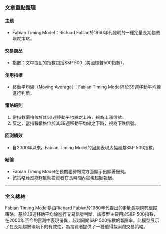 ### 文章重點整理

#### 主題  
- Fabian Timing Model：Richard Fabian於1960年代發明的一種定量長期趨勢跟蹤策略。

#### 交易商品  
- 指數：文中提到的指數包括S&P 500（美國標普500指數）。

#### 使用指標  
- 移動平均線（Moving Average）：Fabian Timing Model基於39週移動平均線進行判斷。

#### 策略細則  
1. 當指數價格位於其39週移動平均線之上時，視為上漲信號。  
2. 反之，當指數價格位於其39週移動平均線之下時，視為下跌信號。  

#### 回測績效  
- 自2000年以來，Fabian Timing Model的回測表現大幅超越S&P 500指數。

#### 結論  
- Fabian Timing Model在長期趨勢跟蹤方面顯示出顯著優勢。  
- 該策略蔊然能夠幫助投資者在長時間內實現超额報酬。

---

### 全文總結  
Fabian Timing Model是由Richard Fabian於1960年代提出的定量長期趨勢跟蹤策略，基於39週移動平均線進行交易信號判斷。該模型主要用於S&P 500指數，在2000年至今的回測中表現優異，超越同期S&P 500指數的報酬率。此模型展示了在長期趨勢環境下的有效性，為投資者提供了一種值得探索的交易策略。
